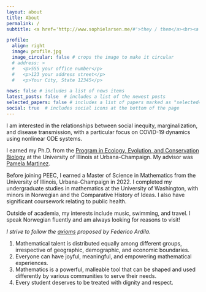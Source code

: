 ```yaml
---
layout: about
title: About
permalink: /
subtitle: <a href='http://www.sophielarsen.me/#'>they / them</a><br><a href="mailto:sll4@illinois.edu">sll4 (at) illinois (dot) edu</a>

profile:
  align: right
  image: profile.jpg
  image_circular: false # crops the image to make it circular
  # address: >
  #   <p>555 your office number</p>
  #   <p>123 your address street</p>
  #   <p>Your City, State 12345</p>

news: false # includes a list of news items
latest_posts: false  # includes a list of the newest posts
selected_papers: false # includes a list of papers marked as "selected={true}"
social: true  # includes social icons at the bottom of the page
---
```


<!-- I am currently a postdocrotral scholar in the Department of Demography at the University of California, Berkeley. -->
I am interested in the relationships between social inequity, marginalization, and disease transmission, with a particular focus on COVID-19 dynamics using nonlinear ODE systems.

I earned my Ph.D. from the [Program in Ecology, Evolution, and Conservation Biology](https://peec.illinois.edu/) at the University of Illinois at Urbana-Champaign. My advisor was [Pamela Martinez](https://mcb.illinois.edu/faculty/profile/pamelapm/).  

Before joining PEEC, I earned a Master of Science in Mathematics from the University of Illinois, Urbana-Champaign in 2022. I completed my undergraduate studies in mathematics at the University of Washington, with minors in Norwegian and the Comparative History of Ideas. I also have significant coursework relating to public health.

Outside of academia, my interests include music, swimming, and travel. I speak Norwegian fluently and am always looking for reasons to visit! 

*I strive to follow the [axioms](http://math.sfsu.edu/federico/Articles/noticesfinal.pdf) proposed by Federico Ardila.*

1. Mathematical talent is distributed equally among different groups, irrespective of geographic, demographic, and economic boundaries.
2. Everyone can have joyful, meaningful, and empowering mathematical experiences.
3. Mathematics is a powerful, malleable tool that can be shaped and used differently by various communities to serve their needs.
4. Every student deserves to be treated with dignity and respect.


<!-- Write your biography here. Tell the world about yourself. Link to your favorite [subreddit](http://reddit.com). You can put a picture in, too. The code is already in, just name your picture `prof_pic.jpg` and put it in the `img/` folder.

Put your address / P.O. box / other info right below your picture. You can also disable any of these elements by editing `profile` property of the YAML header of your `_pages/about.md`. Edit `_bibliography/papers.bib` and Jekyll will render your [publications page](/al-folio/publications/) automatically.

Link to your social media connections, too. This theme is set up to use [Font Awesome icons](http://fortawesome.github.io/Font-Awesome/) and [Academicons](https://jpswalsh.github.io/academicons/), like the ones below. Add your Facebook, Twitter, LinkedIn, Google Scholar, or just disable all of them. -->
